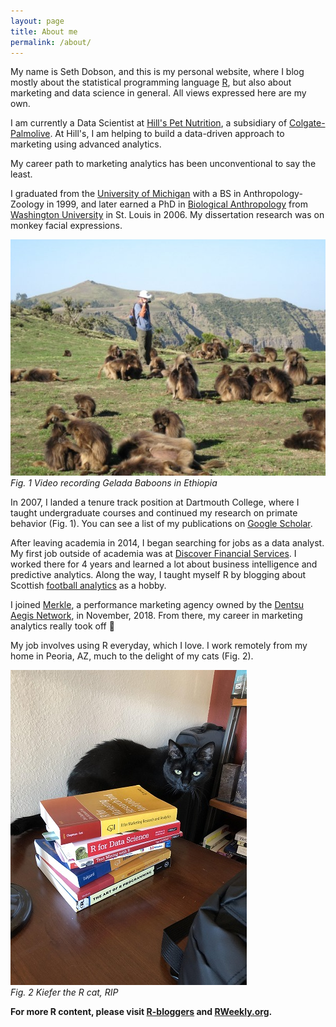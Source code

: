 ```yaml
---
layout: page
title: About me
permalink: /about/
---
```


My name is Seth Dobson, and this is my personal website, where I blog mostly about the statistical programming language [R](https://www.r-project.org/about.html), but also about marketing and data science in general. All views expressed here are my own.

I am currently a Data Scientist at [Hill's Pet Nutrition](https://www.hillspet.com/), a subsidiary of [Colgate-Palmolive](https://www.colgatepalmolive.com/en-us). At Hill's, I am helping to build a data-driven approach to marketing using advanced analytics.

My career path to marketing analytics has been unconventional to say the least.

I graduated from the [University of Michigan](https://umich.edu/) with a BS in Anthropology-Zoology in 1999, and later earned a PhD in [Biological Anthropology](https://physanth.org/career/career-biological-anthropology/) from [Washington University](https://wustl.edu/) in St. Louis in 2006. My dissertation research was on monkey facial expressions.


![](/images/me-in-ethiopia-with-geladas.jpg)
<br>*Fig. 1 Video recording Gelada Baboons in Ethiopia*


In 2007, I landed a tenure track position at Dartmouth College, where I taught undergraduate courses and continued my research on primate behavior (Fig. 1). You can see a list of my publications on [Google Scholar](https://scholar.google.com/citations?user=ndsicGMAAAAJ&hl=en). 

After leaving academia in 2014,  I began searching for jobs as a data analyst. My first job outside of academia was at [Discover Financial Services](https://www.discover.com/). I worked there for 4 years and learned a lot about business intelligence and predictive analytics. Along the way, I taught myself R by blogging about Scottish [football analytics](http://fitbafancystats.blogspot.com/) as a hobby.

I joined [Merkle](https://www.merkleinc.com/), a performance marketing agency owned by the [Dentsu Aegis Network](https://www.dentsuaegisnetwork.com/), in November, 2018. From there, my career in marketing analytics really took off 🚀

My job involves using R everyday, which I love. I work remotely from my home in Peoria, AZ, much to the delight of my cats (Fig. 2).


![](/images/kiefer-with-r-books.jpg)
<br>*Fig. 2 Kiefer the R cat, RIP*

**For more R content, please visit [R-bloggers](https://www.r-bloggers.com/) and [RWeekly.org](https://rweekly.org/).**
